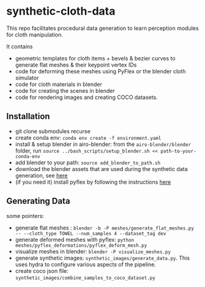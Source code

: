 # synthetic-cloth-data
This repo facilitates procedural data generation to learn perception modules for cloth manipulation.

It contains
- geometric templates for cloth items + bevels & bezier curves to generate flat meshes & their keypoint vertex IDs
- code for deforming these meshes using PyFlex or the blender cloth simulator
- code for cloth materials in blender
- code for creating the scenes in blender
- code for rendering images and creating COCO datasets.

## Installation
- git clone submodules recurse
- create conda env: `conda env create -f environment.yaml`
- install & setup blender in airo-blender: from the `airo-blender/blender` folder, run `source ../bash_scripts/setup_blender.sh << path-to-your-conda-env`
- add blender to your path: `source add_blender_to_path.sh`
- download the blender assets that are used during the synthetic data generation, see [here](synthetic-cloth-data/synthetic_cloth_data/synthetic_images/assets/readme.md)
- (if you need it) install pyflex by following the instructions [here](pyflex/Readme.md)

## Generating Data

some pointers:
- generate flat meshes : `blender -b -P meshes/generate_flat_meshes.py -- --cloth_type TOWEL --num_samples 4 --dataset_tag dev`
- generate deformed meshes with pyflex: `python meshes/pyflex_deformations/pyflex_deform_mesh.py`
- visualize meshes in blender: `blender -P visualize_meshes.py`
- generate synthetic images: `synthetic_images/generate_data.py`. This uses hydra to configure various aspects of the pipeline.
- create coco json file: `synthetic_images/combine_samples_to_coco_dataset.py`


